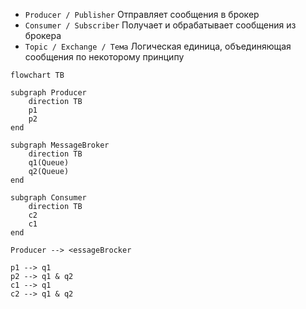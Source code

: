 - `Producer / Publisher`
	Отправляет сообщения в брокер
- `Consumer / Subscriber`
Получает и обрабатывает сообщения из брокера
- `Topic / Exchange / Тема`
Логическая единица, объединяющая сообщения по некоторому принципу

```mermaid
flowchart TB

subgraph Producer
	direction TB
	p1
	p2
end

subgraph MessageBroker
	direction TB
	q1(Queue)
	q2(Queue)
end

subgraph Consumer
	direction TB
	c2
	c1
end

Producer --> <essageBrocker

p1 --> q1
p2 --> q1 & q2
c1 --> q1
c2 --> q1 & q2

```
